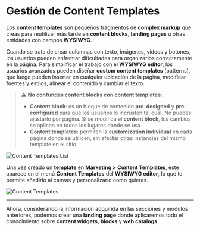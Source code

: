 # Gestión de Content Templates

Los **content templates** son pequeños fragmentos de **complex markup** que creas para reutilizar más tarde en **content blocks**, **landing pages** u otras entidades con campos **WYSIWYG**.

Cuando se trata de crear columnas con texto, imágenes, videos y botones, los usuarios pueden enfrentar dificultades para organizarlos correctamente en la página. Para simplificar el trabajo con el **WYSIWYG editor**, los usuarios avanzados pueden diseñar **custom content templates** (patterns), que luego pueden insertar en cualquier ubicación de la página, modificar fuentes y estilos, alinear el contenido y cambiar el texto.

> ⚠️ **No confundas content blocks con content templates**:
> 
> - **Content block**: es un bloque de contenido **pre-designed** y **pre-configured** para que los usuarios lo incrusten tal cual. No puedes ajustarlo por página. Si se modifica el **content block**, los cambios se aplican en todos los lugares donde se usa.
> - **Content templates**: permiten la **customization individual** en cada página donde se utilicen, sin afectar otras instancias del mismo template en el sitio.

![Content Templates List](https://hive.oroinc.com/wp-content/uploads/sites/21/2021/02/content_templates_list.png)

Una vez creado un **template** en **Marketing > Content Templates**, este aparece en el menú **Content Templates** del **WYSIWYG editor**, lo que te permite añadirlo al canvas y personalizarlo como quieras.

![Content Templates](https://hive.oroinc.com/wp-content/uploads/sites/21/2021/02/content_templates-1024x657.png)

---

Ahora, considerando la información adquirida en las secciones y módulos anteriores, podemos crear una **landing page** donde aplicaremos todo el conocimiento sobre **content widgets**, **blocks** y **web catalogs**.
